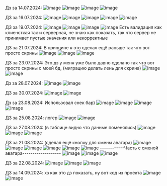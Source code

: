 Дз за 14.07.2024:
![image](https://github.com/user-attachments/assets/a1728487-9963-42c1-9072-31c03aa774a7)
![image](https://github.com/user-attachments/assets/95062868-36b1-46a8-8bd0-59b08482a6df)
![image](https://github.com/user-attachments/assets/0c967b2a-f555-41a4-8e9c-28538e8f3029)
![image](https://github.com/user-attachments/assets/00396685-3314-4904-9892-b46b5b57a8ff)

ДЗ за 16.07.2024:
![image](https://github.com/user-attachments/assets/f53b96f1-9abc-460f-bb31-d962f1edc969)
![image](https://github.com/user-attachments/assets/a238dc5b-0778-463c-8ee0-261669ecb8b4)
![image](https://github.com/user-attachments/assets/07bf5f11-288a-4f23-a28a-be27db44acc5)
![image](https://github.com/user-attachments/assets/17af7c79-48e9-4889-b608-bc9ba2508c6e)
![image](https://github.com/user-attachments/assets/ae8f7ffb-2031-4f58-bd4e-b577f903335a)

ДЗ за 19.07.2024:
![image](https://github.com/user-attachments/assets/48f20c63-4a72-4db3-ad29-a3098613e046)
![image](https://github.com/user-attachments/assets/1759d5da-3680-4a31-85cb-cb6b2642cdbf)
![image](https://github.com/user-attachments/assets/48cd4dfa-bd28-40c6-91db-921e999aaa70)
![image](https://github.com/user-attachments/assets/50d9eb87-f653-4006-8a23-9adbc00faab4)
Есть валидация как клиенсткая так и серверная, не знаю как показать, так что сервер не принимает пустые значения или некорректные

ДЗ за 21.07.2024:
В принципе я это сделал ещё раньше так что вот просто скрины
![image](https://github.com/user-attachments/assets/a450f1fb-03d9-452c-a502-12f86b22f2c8)
![image](https://github.com/user-attachments/assets/7089d0fd-478c-433d-b1fd-96e2878f3a99)
![image](https://github.com/user-attachments/assets/5b74cf70-18cd-4b4d-9164-a135ef8778c9)

ДЗ за 23.07.2024:
Это дз у меня уже было давно сделано так что вот просто скрины с моей бд, (миграцию делать лень для скрина)
![image](https://github.com/user-attachments/assets/9a895a20-bc71-4fa0-a0c9-cdf9b6e7cb39)
![image](https://github.com/user-attachments/assets/ad148029-94ee-4ccb-a6d5-c365cb9dc4d3)

Дз за 28.07.2024:
![image](https://github.com/user-attachments/assets/b0b9c5d2-997e-4d3b-979b-f38768297eaf)
![image](https://github.com/user-attachments/assets/bc59d448-65d5-4f69-8ea3-ea8f50541fdc)

ДЗ за 30.07.2024:
![image](https://github.com/user-attachments/assets/7b826102-7b95-4514-a244-7de03ca0c814)
![image](https://github.com/user-attachments/assets/08f74578-cd6a-46b3-80ed-e4a7b084deed)

Дз за 23.08.2024:
Использовал снек бар)
![image](https://github.com/user-attachments/assets/b2db5a19-d545-4c4b-8184-8aafa5660417)
![image](https://github.com/user-attachments/assets/6eff2bd0-89c2-4d82-957f-7ad1073902cc)
![image](https://github.com/user-attachments/assets/dc40f9d3-9a29-4fb7-a838-a0e665996b65)
![image](https://github.com/user-attachments/assets/e9a4d02d-bc3b-4d34-b19d-c419fe0ecd3a)

ДЗ за 25.08.2024:
логер
![image](https://github.com/user-attachments/assets/c92462e2-f3dd-4174-8e4b-5ca891dd8a59)
![image](https://github.com/user-attachments/assets/e32f2c55-6417-49b2-a1df-74343cdebaab)

ДЗ за 27.08.2024: (в таблице видно что данные поменялись)
![image](https://github.com/user-attachments/assets/6cccf1c7-acb9-4731-9fe8-b7772227caad)
![image](https://github.com/user-attachments/assets/7e081f5c-d9f8-45d8-bebe-09931c1b4d0a)
![image](https://github.com/user-attachments/assets/6880f0d5-d77d-4608-9578-5334bade46fe)

ДЗ за 21.08.2024: (сделал ещё кнопку для смены аватара)
![image](https://github.com/user-attachments/assets/b7e6d518-7483-4988-877b-715a0ae1d417)
![image](https://github.com/user-attachments/assets/02a3bfd7-0f93-4fbd-be05-35e72ed2e2d4)
![image](https://github.com/user-attachments/assets/237327ab-b6d2-46c4-826e-540cf6660853)
![image](https://github.com/user-attachments/assets/f11a7598-7255-402f-b50e-cb820a5f4519)
![image](https://github.com/user-attachments/assets/da0cf4d1-a57b-440c-be83-f0f14a4347b5)
![image](https://github.com/user-attachments/assets/b6164067-a8a7-4c51-8cf9-9912082cbd58)
------------Часть с сменой аватара-------------------
![image](https://github.com/user-attachments/assets/2b03778b-fe7e-45ec-989f-049d570c7aa8)
![image](https://github.com/user-attachments/assets/283fd68b-225c-4f12-87e2-81c3d353b8d8)
![image](https://github.com/user-attachments/assets/cb9403b6-709c-4099-a1eb-9378a8ebcdab)

ДЗ за 22.08.2024:
![image](https://github.com/user-attachments/assets/266fb8ec-deaf-446b-84a4-0cd434503908)
![image](https://github.com/user-attachments/assets/2a57082a-901e-4364-ab61-60829f9e35af)
![image](https://github.com/user-attachments/assets/de24d7f3-dd05-490c-8431-b70ce8dc185b)

ДЗ за 14.09.2024:
хз как это дз показать, ну вот код из проекта
![image](https://github.com/user-attachments/assets/468761c6-7f46-4e8c-a5cd-9a1c4fccb2b7)
![image](https://github.com/user-attachments/assets/db4036b1-3cc0-4f92-9aed-2a3a05de27d6)

